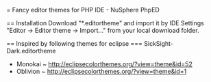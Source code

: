 = Fancy editor themes for PHP IDE - NuSphere PhpED

== Installation
Download "*.editortheme" and import it by IDE Settings "Editor -> Editor theme -> Import..." from your local download folder.

== Inspired by following themes for eclipse
=== SickSight-Dark.editortheme
- Monokai ~ http://eclipsecolorthemes.org/?view=theme&id=52
- Oblivion ~ http://eclipsecolorthemes.org/?view=theme&id=1